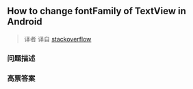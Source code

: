 ## How to change fontFamily of TextView in Android

> 译者 译自 [stackoverflow](http://stackoverflow.com/questions/12128331/how-to-change-fontfamily-of-textview-in-android) 

### 问题描述 

### 高票答案 

